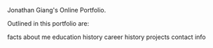 Jonathan Giang's Online Portfolio.

Outlined in this portfolio are:

facts about me
education history
career history
projects
contact info

